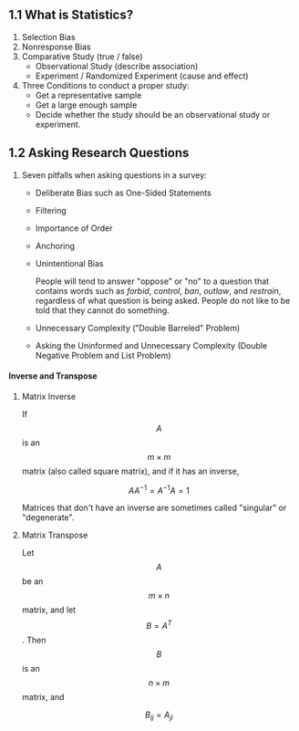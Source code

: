 ## 1.1 What is Statistics?

1.  Selection Bias
2.  Nonresponse Bias
3.  Comparative Study (true / false)
    - Observational Study (describe association)
    - Experiment / Randomized Experiment (cause and effect)
4.  Three Conditions to conduct a proper study:
    - Get a representative sample
    - Get a large enough sample
    - Decide whether the study should be an observational study or experiment.

## 1.2 Asking Research Questions

1.  Seven pitfalls when asking questions in a survey:
    - Deliberate Bias such as One-Sided Statements
    - Filtering
    - Importance of Order
    - Anchoring
    - Unintentional Bias

       People will tend to answer "oppose" or "no" to a question that contains words such as _forbid_, _control_, _ban_, _outlaw_, and _restrain_, regardless of what question is being asked. People do not like to be told that they cannot do something.

    - Unnecessary Complexity ("Double Barreled" Problem)
    - Asking the Uninformed and Unnecessary Complexity (Double Negative Problem and List Problem)

#### Inverse and Transpose

1. Matrix Inverse

   If $$ A $$ is an $$ m\times m $$ matrix (also called square matrix), and if it has an inverse,

   $$ A{ A }^{ -1 }={ A }^{ -1 }A=1 $$

   Matrices that don't have an inverse are sometimes called "singular" or "degenerate".

2. Matrix Transpose

   Let $$ A $$ be an $$ m\times n $$ matrix, and let $$ B = { A }^{ T } $$. Then $$ B $$ is an $$ n\times m $$ matrix, and

   $$ { B }_{ ij }={ A }_{ ji } $$
